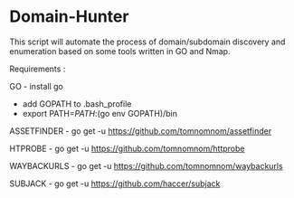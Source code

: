 # Domain-Hunter
This script will automate the process of domain/subdomain discovery and enumeration based on some tools written in GO and Nmap.

Requirements : 

GO - install go
   - add GOPATH to .bash_profile
   - export PATH=$PATH:$(go env GOPATH)/bin
   
ASSETFINDER - go get -u https://github.com/tomnomnom/assetfinder
            
HTPROBE - go get -u  https://github.com/tomnomnom/httprobe

WAYBACKURLS - go get -u https://github.com/tomnomnom/waybackurls

SUBJACK - go get -u https://github.com/haccer/subjack
